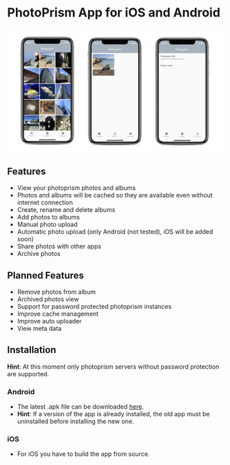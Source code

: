 # PhotoPrism App for iOS and Android

![alt text](assets/iphone_photo.png "iPhone App Photos View")

## Features
- View your photoprism photos and albums
- Photos and albums will be cached so they are available even without internet connection
- Create, rename and delete albums
- Add photos to albums
- Manual photo upload
- Automatic photo upload (only Android (not tested), iOS will be added soon)
- Share photos with other apps
- Archive photos

## Planned Features
- Remove photos from album
- Archived photos view
- Support for password protected photoprism instances
- Improve cache management
- Improve auto uploader
- View meta data

## Installation
**Hint**: At this moment only photoprism servers without password protection are supported.
### Android
- The latest .apk file can be downloaded [here](https://github.com/photoprism/photoprism-mobile/releases/download/latest/photoprism.apk).
- **Hint**: If a version of the app is already installed, the old app must be uninstalled before installing the new one.

### iOS
- For iOS you have to build the app from source.
